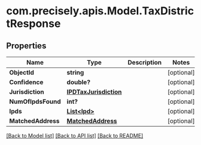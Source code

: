 # com.precisely.apis.Model.TaxDistrictResponse
## Properties

Name | Type | Description | Notes
------------ | ------------- | ------------- | -------------
**ObjectId** | **string** |  | [optional] 
**Confidence** | **double?** |  | [optional] 
**Jurisdiction** | [**IPDTaxJurisdiction**](IPDTaxJurisdiction.md) |  | [optional] 
**NumOfIpdsFound** | **int?** |  | [optional] 
**Ipds** | [**List&lt;Ipd&gt;**](Ipd.md) |  | [optional] 
**MatchedAddress** | [**MatchedAddress**](MatchedAddress.md) |  | [optional] 

[[Back to Model list]](../README.md#documentation-for-models) [[Back to API list]](../README.md#documentation-for-api-endpoints) [[Back to README]](../README.md)

